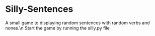 # Silly-Sentences

A small game to displaying random sentences with random verbs and nones.\n
Start the game by running the silly.py file
